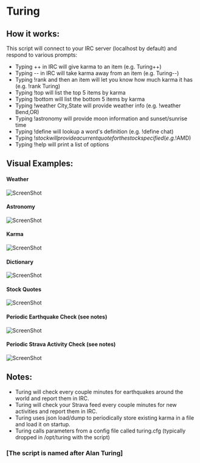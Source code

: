 # Turing

## How it works:
This script will connect to your IRC server (localhost by default) and respond to various prompts:
- Typing ++ in IRC will give karma to an item (e.g. Turing++)
- Typing -- in IRC will take karma away from an item (e.g. Turing--)
- Typing !rank and then an item will let you know how much karma it has (e.g. !rank Turing)
- Typing !top will list the top 5 items by karma
- Typing !bottom will list the bottom 5 items by karma
- Typing !weather City,State will provide weather info (e.g. !weather Bend,OR)
- Typing !astronomy will provide moon information and sunset/sunrise time
- Typing !define will lookup a word's definition (e.g. !define chat)
- Typing !$stock will provide a current quote for the stock specified (e.g. !$AMD)
- Typing !help will print a list of options

## Visual Examples:

#### Weather

![ScreenShot](https://cloud.githubusercontent.com/assets/7861962/21195342/42991586-c1e8-11e6-9697-f9c79cf1eb32.PNG)

#### Astronomy

![ScreenShot](https://cloud.githubusercontent.com/assets/7861962/21195315/28ad5fce-c1e8-11e6-81b5-1e9c3c86c284.PNG)

#### Karma

![ScreenShot](https://cloud.githubusercontent.com/assets/7861962/21195292/0efb60b2-c1e8-11e6-9c9b-4c2c1248fdd2.PNG)

#### Dictionary

![ScreenShot](https://user-images.githubusercontent.com/7861962/39677455-e20c261c-512f-11e8-96e8-9051a44c1cdd.png)

#### Stock Quotes

![ScreenShot](https://cloud.githubusercontent.com/assets/7861962/23950769/1fab8d2e-095a-11e7-8d76-0e661770e3e6.PNG)

#### Periodic Earthquake Check (see notes)

![ScreenShot](https://cloud.githubusercontent.com/assets/7861962/21195168/8c04aed4-c1e7-11e6-85a8-8534b9d5162e.PNG)

#### Periodic Strava Activity Check (see notes)

![ScreenShot](https://cloud.githubusercontent.com/assets/7861962/22960593/cbeeb7c8-f2f3-11e6-8514-bc5ee76c8ebe.PNG)

## Notes:

- Turing will check every couple minutes for earthquakes around the world and report them in IRC.
- Turing will check your Strava feed every couple minutes for new activities and report them in IRC.
- Turing uses json load/dump to periodically store existing karma in a file and load it on startup.
- Turing calls parameters from a config file called turing.cfg (typically dropped in /opt/turing with the script)

### [The script is named after Alan Turing]
